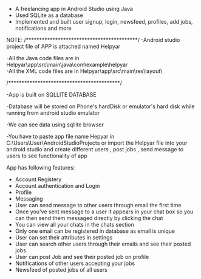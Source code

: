 * A freelancing app in Android Studio using Java
* Used SQLite as a database
* Implemented and built user signup, login, newsfeed, profiles, add jobs, notifications and more

NOTE:
/******************************************/
-Android studio project file of APP is attached named Helpyar

-All the Java code files are in Helpyar\app\src\main\java\com\example\helpyar\
-All the XML code files are in Helpyar\app\src\main\res\layout\

/******************************************/

-App is built on SQLLITE DATABASE

-Database will be stored on Phone's hardDisk or emulator's hard disk while running from android studio emulator

-We can see data using sqllite browser

-You have to paste app file name Hepyar in C:\Users\User\AndroidStudioProjects or import the Helpyar file into your android studio and
create different users , post jobs , send message to users to see functionality of app

App has following features:
* Account Registery
* Account authentication and Login
* Profile
* Messaging
* User can send message to other users through email the first time
* Once you've sent message to a user it appears in your chat box so you can then send them messaged directly by clicking the chat
* You can view all your chats in the chats section
* Only one email can be registered in database as email is unique
* User can set their attributes in settings
* User can search other users through their emails and see their posted jobs
* User can post Job and see their posted job on profile
* Notifications of other users accepting your jobs
* Newsfeed of posted jobs of all users
